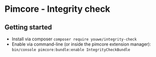 # Pimcore - Integrity check

## Getting started
 * Install via composer ```composer require youwe/integrity-check```
 * Enable via command-line (or inside the pimcore extension manager): ```bin/console pimcore:bundle:enable IntegrityCheckBundle```


